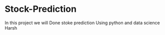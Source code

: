 # Stock-Prediction
In this project we will Done stoke prediction Using python and data science
Harsh
